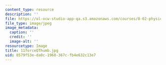 ```yaml
---
content_type: resource
description: ''
file: https://ol-ocw-studio-app-qa.s3.amazonaws.com/courses/8-02-physics-ii-electricity-and-magnetism-spring-2007/8579f53eda0c1968367cfb4e632c13e7_11forceQThumb.jpg
file_type: image/jpeg
image_metadata:
  caption: ''
  credit: ''
  image-alt: ''
resourcetype: Image
title: 11forceQThumb.jpg
uid: 8579f53e-da0c-1968-367c-fb4e632c13e7
---
```


